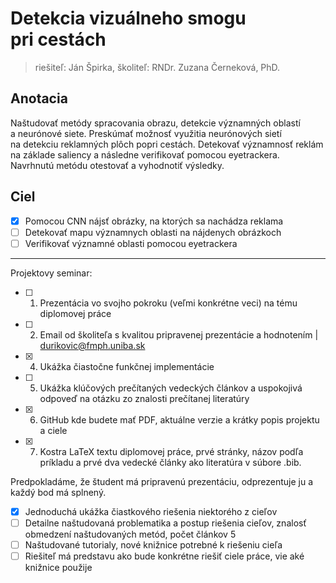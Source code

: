 # Detekcia vizuálneho smogu pri cestách
> riešiteľ: Ján Špirka, školiteľ: RNDr. Zuzana Černeková, PhD.

## Anotacia

Naštudovať metódy spracovania obrazu, detekcie významných oblastí a neurónové siete. Preskúmať možnosť využitia neurónových sietí na detekciu reklamných plôch popri cestách. Detekovať významnosť reklám na základe saliency a následne verifikovať pomocou eyetrackera. Navrhnutú metódu otestovať a vyhodnotiť výsledky.

## Ciel

- [X] Pomocou CNN nájsť obrázky, na ktorých sa nachádza reklama
- [ ] Detekovať mapu významnych oblasti na nájdenych obrázkoch
- [ ] Verifikovať významné oblasti pomocou eyetrackera  

----------------

Projektovy seminar:

- [ ] 1. Prezentácia vo svojho pokroku (veľmi konkrétne veci) na tému diplomovej práce
- [ ] 2. Email od školiteľa s kvalitou pripravenej prezentácie a hodnotením | durikovic@fmph.uniba.sk
- [X] 4. Ukážka čiastočne funkčnej implementácie
- [ ] 5. Ukážka klúčových prečítaných vedeckých článkov a uspokojivá odpoveď na otázku zo znalosti prečítanej literatúry
- [X] 6. GitHub kde budete mať PDF, aktuálne verzie a krátky popis projektu a ciele
- [X] 7. Kostra LaTeX textu diplomovej práce, prvé stránky, názov podľa príkladu a prvé dva vedecké články ako literatúra v súbore .bib.

Predpokladáme, že študent má pripravenú prezentáciu, odprezentuje ju a každý bod má splnený.
- [X] Jednoduchá ukážka čiastkového riešenia niektorého z cieľov
- [ ] Detailne naštudovaná problematika a postup riešenia cieľov, znalosť obmedzení naštudovaných metód, počet článkov 5
- [ ] Naštudované tutorialy, nové knižnice potrebné k riešeniu cieľa
- [ ] Riešiteľ má predstavu ako bude konkrétne riešiť ciele práce, vie aké knižnice použije
